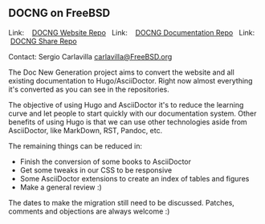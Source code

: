 ## DOCNG on FreeBSD ##

Link:    [DOCNG Website Repo](https://gitlab.com/carlavilla/freebsd-hugo-website)  
Link:    [DOCNG Documentation Repo](https://gitlab.com/carlavilla/freebsd-hugo-documentation)  
Link:    [DOCNG Share Repo](https://gitlab.com/carlavilla/freebsd-hugo-data)  

Contact: Sergio Carlavilla <carlavilla@FreeBSD.org>  

The Doc New Generation project aims to convert the website and all
existing documentation to Hugo/AsciiDoctor. Right now almost
everything it's converted as you can see in the repositories.

The objective of using Hugo and AsciiDoctor it's to reduce the
learning curve and let people to start quickly with our documentation
system. Other benefits of using Hugo is that we can use other
technologies aside from AsciiDoctor, like MarkDown, RST, Pandoc, etc.

The remaining things can be reduced in:
- Finish the conversion of some books to AsciiDoctor
- Get some tweaks in our CSS to be responsive
- Some AsciiDoctor extensions to create an index of tables and figures
- Make a general review :)

The dates to make the migration still need to be discussed.
Patches, comments and objections are always welcome :)
